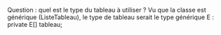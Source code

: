 Question : quel est le type du tableau à utiliser ?
Vu que la classe est générique (ListeTableau<E>), le type de tableau serait le type générique E : private E[] tableau;